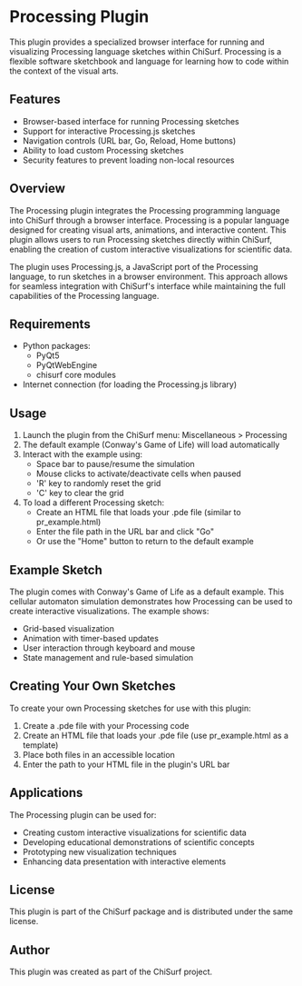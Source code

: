 # Processing Plugin

This plugin provides a specialized browser interface for running and visualizing Processing language sketches 
within ChiSurf. Processing is a flexible software sketchbook and language for learning how to code within the context 
of the visual arts.

## Features

- Browser-based interface for running Processing sketches
- Support for interactive Processing.js sketches
- Navigation controls (URL bar, Go, Reload, Home buttons)
- Ability to load custom Processing sketches
- Security features to prevent loading non-local resources

## Overview

The Processing plugin integrates the Processing programming language into ChiSurf through a browser interface. 
Processing is a popular language designed for creating visual arts, animations, and interactive content. This plugin 
allows users to run Processing sketches directly within ChiSurf, enabling the creation of custom interactive 
visualizations for scientific data.

The plugin uses Processing.js, a JavaScript port of the Processing language, to run sketches in a browser environment. 
This approach allows for seamless integration with ChiSurf's interface while maintaining the full capabilities of the 
Processing language.

## Requirements

- Python packages:
  - PyQt5
  - PyQtWebEngine
  - chisurf core modules
- Internet connection (for loading the Processing.js library)

## Usage

1. Launch the plugin from the ChiSurf menu: Miscellaneous > Processing
2. The default example (Conway's Game of Life) will load automatically
3. Interact with the example using:
   - Space bar to pause/resume the simulation
   - Mouse clicks to activate/deactivate cells when paused
   - 'R' key to randomly reset the grid
   - 'C' key to clear the grid
4. To load a different Processing sketch:
   - Create an HTML file that loads your .pde file (similar to pr_example.html)
   - Enter the file path in the URL bar and click "Go"
   - Or use the "Home" button to return to the default example

## Example Sketch

The plugin comes with Conway's Game of Life as a default example. This cellular automaton simulation demonstrates 
how Processing can be used to create interactive visualizations. The example shows:

- Grid-based visualization
- Animation with timer-based updates
- User interaction through keyboard and mouse
- State management and rule-based simulation

## Creating Your Own Sketches

To create your own Processing sketches for use with this plugin:

1. Create a .pde file with your Processing code
2. Create an HTML file that loads your .pde file (use pr_example.html as a template)
3. Place both files in an accessible location
4. Enter the path to your HTML file in the plugin's URL bar

## Applications

The Processing plugin can be used for:
- Creating custom interactive visualizations for scientific data
- Developing educational demonstrations of scientific concepts
- Prototyping new visualization techniques
- Enhancing data presentation with interactive elements

## License

This plugin is part of the ChiSurf package and is distributed under the same license.

## Author

This plugin was created as part of the ChiSurf project.